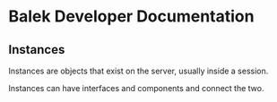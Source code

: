 # Balek Developer Documentation
## Instances
Instances are objects that exist on the server, usually inside a session. 

Instances can have interfaces and components and connect the two.